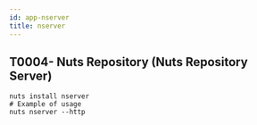 ```yaml
---
id: app-nserver
title: nserver
---
```



## T0004- Nuts Repository (Nuts Repository Server)
```
nuts install nserver
# Example of usage
nuts nserver --http
```
